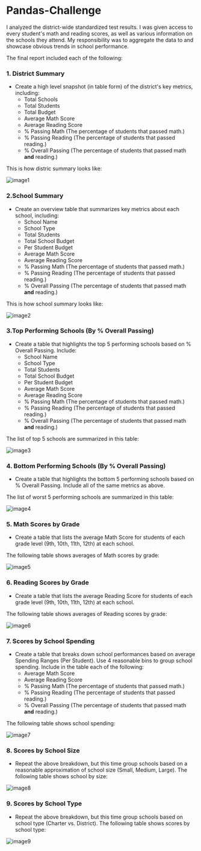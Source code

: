 # Pandas-Challenge
I analyzed the district-wide standardized test results. I was given access to every student's math and reading scores, as well as various information on the schools they attend. My responsibility was to aggregate the data to and showcase obvious trends in school performance.

The final report included each of the following:

### 1. District Summary

* Create a high level snapshot (in table form) of the district's key metrics, including:
  * Total Schools
  * Total Students
  * Total Budget
  * Average Math Score
  * Average Reading Score
  * % Passing Math (The percentage of students that passed math.)
  * % Passing Reading (The percentage of students that passed reading.)
  * % Overall Passing (The percentage of students that passed math **and** reading.)
 
This is how distric summary looks like: 

![image1](Images/DistrictSummary.png)

### 2.School Summary

* Create an overview table that summarizes key metrics about each school, including:
  * School Name
  * School Type
  * Total Students
  * Total School Budget
  * Per Student Budget
  * Average Math Score
  * Average Reading Score
  * % Passing Math (The percentage of students that passed math.)
  * % Passing Reading (The percentage of students that passed reading.)
  * % Overall Passing (The percentage of students that passed math **and** reading.)

This is how school summary looks like: 

![image2](Images/SchoolSummary.png)

### 3.Top Performing Schools (By % Overall Passing)

* Create a table that highlights the top 5 performing schools based on % Overall Passing. Include:
  * School Name
  * School Type
  * Total Students
  * Total School Budget
  * Per Student Budget
  * Average Math Score
  * Average Reading Score
  * % Passing Math (The percentage of students that passed math.)
  * % Passing Reading (The percentage of students that passed reading.)
  * % Overall Passing (The percentage of students that passed math **and** reading.)

The list of top 5 schools are summarized in this table: 

![image3](Images/Top5.png)

### 4. Bottom Performing Schools (By % Overall Passing)

* Create a table that highlights the bottom 5 performing schools based on % Overall Passing. Include all of the same metrics as above.

The list of worst 5 performing schools are summarized in this table: 

![image4](Images/Worst5.png)

### 5. Math Scores by Grade
* Create a table that lists the average Math Score for students of each grade level (9th, 10th, 11th, 12th) at each school.

The following table shows averages of Math scores by grade:

![image5](Images/MathScores.png)


### 6. Reading Scores by Grade
* Create a table that lists the average Reading Score for students of each grade level (9th, 10th, 11th, 12th) at each school.

The following table shows averages of Reading scores by grade:

![image6](Images/ReadingScores.png)


### 7. Scores by School Spending

* Create a table that breaks down school performances based on average Spending Ranges (Per Student). Use 4 reasonable bins to group school spending. Include in the table each of the following:
  * Average Math Score
  * Average Reading Score
  * % Passing Math (The percentage of students that passed math.)
  * % Passing Reading (The percentage of students that passed reading.)
  * % Overall Passing (The percentage of students that passed math **and** reading.)

The following table shows school spending:

![image7](Images/ScoresBySchool.png)

### 8. Scores by School Size
* Repeat the above breakdown, but this time group schools based on a reasonable approximation of school size (Small, Medium, Large).
The following table shows school by size:

![image8](Images/ScoresBySize.png)


### 9. Scores by School Type

* Repeat the above breakdown, but this time group schools based on school type (Charter vs. District).
The following table shows scores by school type:

![image9](Images/ScoresByType.png)



